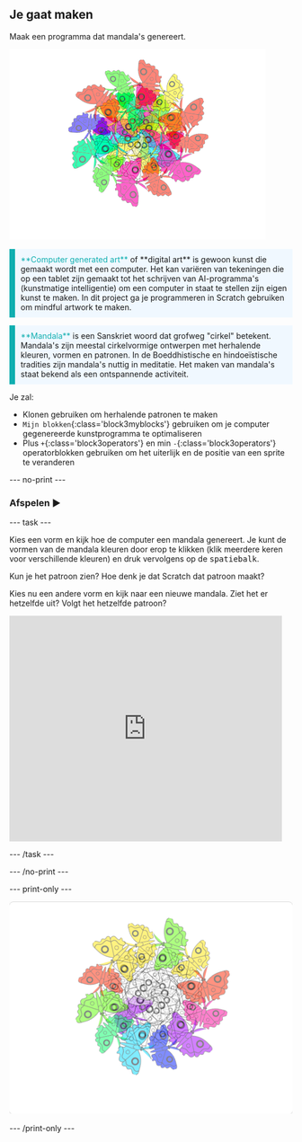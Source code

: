 ## Je gaat maken

Maak een programma dat mandala's genereert.

![Voorbeeld van een kleurrijke vlindermandala.](images/mandala.png)

<p style="border-left: solid; border-width:10px; border-color: #0faeb0; background-color: aliceblue; padding: 10px;">
<span style="color: #0faeb0">**Computer generated art**</span> of **digital art** is gewoon kunst die gemaakt wordt met een computer. Het kan variëren van tekeningen die op een tablet zijn gemaakt tot het schrijven van AI-programma's (kunstmatige intelligentie) om een computer in staat te stellen zijn eigen kunst te maken. In dit project ga je programmeren in Scratch gebruiken om mindful artwork te maken.
</p>

<p style="border-left: solid; border-width:10px; border-color: #0faeb0; background-color: aliceblue; padding: 10px;">
<span style="color: #0faeb0">**Mandala**</span> is een Sanskriet woord dat grofweg "cirkel" betekent. Mandala's zijn meestal cirkelvormige ontwerpen met herhalende kleuren, vormen en patronen. In de Boeddhistische en hindoeïstische tradities zijn mandala's nuttig in meditatie. Het maken van mandala's staat bekend als een ontspannende activiteit.
</p>

Je zal:
+ Klonen gebruiken om herhalende patronen te maken
+ `Mijn blokken`{:class='block3myblocks'} gebruiken om je computer gegenereerde kunstprogramma te optimaliseren
+ Plus `+`{:class='block3operators'} en min `-`{:class='block3operators'} operatorblokken gebruiken om het uiterlijk en de positie van een sprite te veranderen

--- no-print ---

### Afspelen ▶️

--- task ---

<div style="display: flex; flex-wrap: wrap">

<div style="flex-basis: 175px; flex-grow: 1">  
Kies een vorm en kijk hoe de computer een mandala genereert. Je kunt de vormen van de mandala kleuren door erop te klikken (klik meerdere keren voor verschillende kleuren) en druk vervolgens op de <kbd>spatiebalk</kbd>.

Kun je het patroon zien? Hoe denk je dat Scratch dat patroon maakt?

Kies nu een andere vorm en kijk naar een nieuwe mandala. Ziet het er hetzelfde uit? Volgt het hetzelfde patroon?

</div>

<iframe src="https://scratch.mit.edu/projects/761933019/embed" allowtransparency="true" width="485" height="402" frameborder="0" scrolling="no" allowfullscreen></iframe>
</div>

--- /task ---

--- /no-print ---

--- print-only ---

![Voltooid project](images/showcase_static.png)

--- /print-only ---
